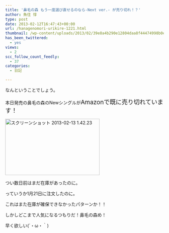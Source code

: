 ```yaml
---
title: '鼻毛の森 もう一度選び直せるのなら-Next ver.- が売り切れ！？'
author: 魚住 惇
type: post
date: 2013-02-12T16:47:43+00:00
url: /hanagenomori-urikire-1221.html
thumbnail: /wp-content/uploads/2013/02/39e8a4b290e12804daa8f44474998b0e.png
has_been_twittered:
  - yes
views:
  - 2
scc_follow_count_feedly:
  - 37
categories:
  - 日記

---
```

なんということでしょう。

本日発売の鼻毛の森のNewシングルが<span style="font-size: 19px;">Amazonで既に売り切れています！</span>

<a rel="nofollow" href="/wp-content/uploads/2013/02/39e8a4b290e12804daa8f44474998b0e.png"><img decoding="async" loading="lazy" class="alignnone size-medium wp-image-1226" src="/wp-content/uploads/2013/02/39e8a4b290e12804daa8f44474998b0e-300x179.png" alt="スクリーンショット 2013-02-13 1.42.23" width="300" height="179"  sizes="(max-width: 300px) 100vw, 300px" /></a>

<!--more-->

つい数日前はまだ在庫があったのに。

っていうか1月21日に注文したのに。

これはまた在庫が確保できなかったパターンか！！

しかしどこまで人気になるつもりだ！鼻毛の森め！

早く欲しい(´・ω・｀)